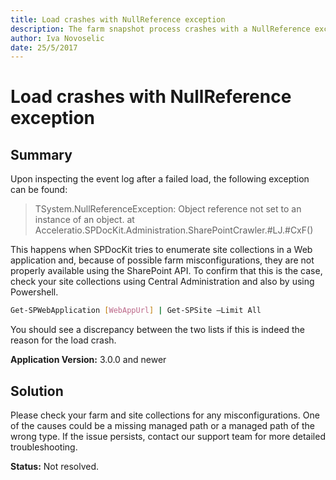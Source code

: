 ```yaml
---
title: Load crashes with NullReference exception
description: The farm snapshot process crashes with a NullReference exception.
author: Iva Novoselic
date: 25/5/2017
---
```


# Load crashes with NullReference exception

## **Summary**

Upon inspecting the event log after a failed load, the following exception can be found:

> TSystem.NullReferenceException: Object reference not set to an instance of an object. at Acceleratio.SPDocKit.Administration.SharePointCrawler.\#LJ.\#CxF\(\)

This happens when SPDocKit tries to enumerate site collections in a Web application and, because of possible farm misconfigurations, they are not properly available using the SharePoint API. To confirm that this is the case, check your site collections using Central Administration and also by using Powershell.

```bash
Get-SPWebApplication [WebAppUrl] | Get-SPSite –Limit All
```

You should see a discrepancy between the two lists if this is indeed the reason for the load crash.

**Application Version:** 3.0.0 and newer

## **Solution**

Please check your farm and site collections for any misconfigurations. One of the causes could be a missing managed path or a managed path of the wrong type. If the issue persists, contact our support team for more detailed troubleshooting.

**Status:** Not resolved.

